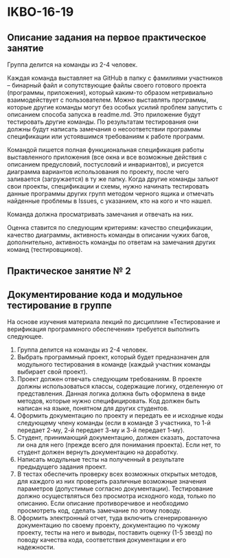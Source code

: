 # IKBO-16-19

## Описание задания на первое практическое занятие

Группа делится на команды из 2-4 человек.

Каждая команда выставляет на GitHub в папку с фамилиями участников – бинарный файл и сопутствующие файлы своего готового проекта (программы, приложения), который каким-то образом нетривиально взаимодействует с пользователем. Можно выставлять программы, которые другие команды могут без особых усилий проблем запустить с описанием способа запуска в readme.md. Это приложение будут тестировать другие команды. По результатам тестирования они должны будут написать замечания о несоответствии программы спецификации или устоявшимся требованиям к работе программ.

Командой пишется полная функциональная спецификация работы выставленного приложения (все окна и все возможные действия с описанием предусловий, постусловий и инвариантов), и рисуется диаграмма вариантов использования по проекту, после чего заливается (загружается) в ту же папку.
Когда другие команды зальют свои проекты, спецификации и схемы, нужно начинать тестировать данные программы других групп методом черного ящика и отмечать найденные проблемы в Issues, с указанием, кто на кого и что нашел.

Команда должна просматривать замечания и отвечать на них.

Оценка ставится по следующим критериям: качество спецификации, качество диаграммы, активность команды в описании чужих багов, дополнительно, активность команды по ответам на замечания других команд (тестировщиков).


## Практическое занятие № 2

## Документирование кода и модульное тестирование в группе

На основе изучения материала лекций по дисциплине «Тестирование и верификация программного обеспечения» требуется выполнить следующее.
1. Группа делится на команды из 2-4 человек.
2. Выбрать программный проект, который будет предназначен для модульного тестирования в команде (каждый участник команды выбирает свой проект).
3. Проект должен отвечать следующим требованиям. В проекте  должны использоваться классы, содержащие логику, отделенную от представления. Данная логика должна быть оформлена в виде методов, которые нужно специфицировать. Код должен быть написан на языке, понятном для других студентов.
4. Оформить документацию по проекту и передать ее и исходные коды следующему члену команды (если в команде 3 участника, то 1-й передает 2-му, 2-й передает 3-му и 3-й передает 1-му).
5. Студент, принимающий документацию, должен сказать, достаточна ли она для него (прежде всего для понимания проекта). Если нет, то студент должен вернуть документацию на доработку.
6. Написать модульные тесты на полученный в результате предыдущего задания проект.
7. В тестах обеспечить проверку всех возможных открытых методов, для каждого из них проверить различные возможные значения параметров (допустимые согласно документации). Тестирование должно осуществляться без просмотра исходного кода, только по описанию. Если описание противоречивое и необходимо просмотреть код, сделать замечание по этому поводу.
8. Оформить электронный отчет, туда включить сгенерированную документацию по своему проекту, документацию по чужому проекту, тесты на него и выводы, поставить оценку (1-5 звезд) по поводу качества кода, соответствия документации и его надежности.
